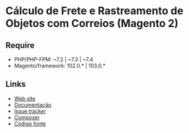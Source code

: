 # Cálculo de Frete e Rastreamento de Objetos com Correios (Magento 2)

## Require
* PHP/PHP-FPM: ~7.2 | ~7.3 | ~7.4
* Magento/framework: 102.0.* | 103.0.*

## Links

* [Web site](https://www.eloom.com.br/correios-frete)
* [Documentação](https://docs.eloom.com.br/correios-frete)
* [Issue tracker](https://github.com/eloom/module-correios-frete/issues)
* [Composer](https://app.repman.io/organization/open/package/81520e5c-adab-4769-8430-f6fb167e41bd/details#)
* [Código fonte](https://github.com/eloom/module-correios-frete)